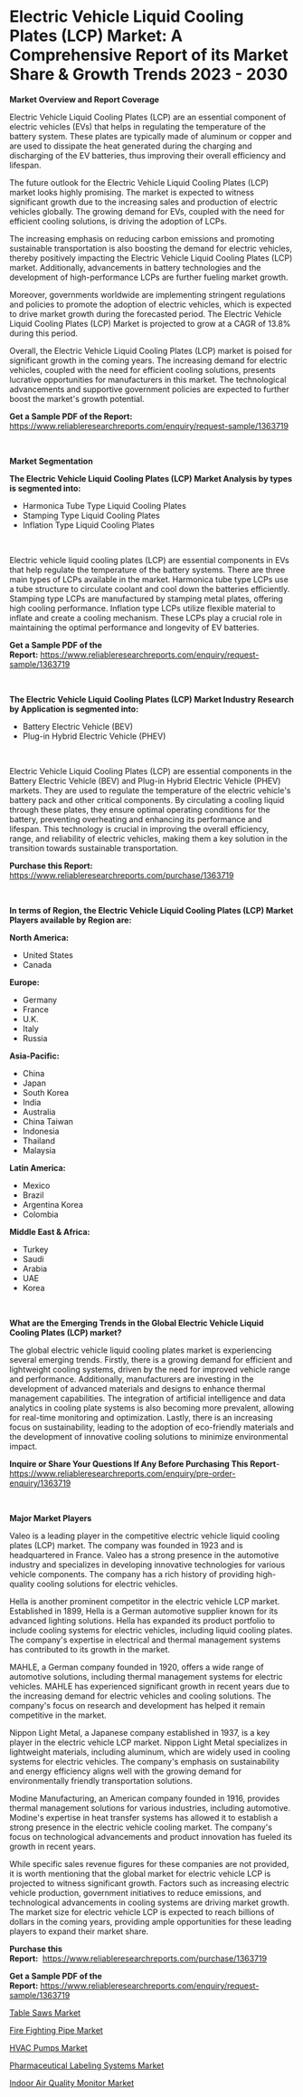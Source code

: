 <p><h1>Electric Vehicle Liquid Cooling Plates (LCP) Market: A Comprehensive Report of its Market Share & Growth Trends 2023 - 2030</h1></p><p><strong>Market Overview and Report Coverage</strong></p>
<p><p>Electric Vehicle Liquid Cooling Plates (LCP) are an essential component of electric vehicles (EVs) that helps in regulating the temperature of the battery system. These plates are typically made of aluminum or copper and are used to dissipate the heat generated during the charging and discharging of the EV batteries, thus improving their overall efficiency and lifespan.</p><p>The future outlook for the Electric Vehicle Liquid Cooling Plates (LCP) market looks highly promising. The market is expected to witness significant growth due to the increasing sales and production of electric vehicles globally. The growing demand for EVs, coupled with the need for efficient cooling solutions, is driving the adoption of LCPs.</p><p>The increasing emphasis on reducing carbon emissions and promoting sustainable transportation is also boosting the demand for electric vehicles, thereby positively impacting the Electric Vehicle Liquid Cooling Plates (LCP) market. Additionally, advancements in battery technologies and the development of high-performance LCPs are further fueling market growth.</p><p>Moreover, governments worldwide are implementing stringent regulations and policies to promote the adoption of electric vehicles, which is expected to drive market growth during the forecasted period. The Electric Vehicle Liquid Cooling Plates (LCP) Market is projected to grow at a CAGR of 13.8% during this period.</p><p>Overall, the Electric Vehicle Liquid Cooling Plates (LCP) market is poised for significant growth in the coming years. The increasing demand for electric vehicles, coupled with the need for efficient cooling solutions, presents lucrative opportunities for manufacturers in this market. The technological advancements and supportive government policies are expected to further boost the market's growth potential.</p></p>
<p><strong>Get a Sample PDF of the Report:</strong> <a href="https://www.reliableresearchreports.com/enquiry/request-sample/1363719">https://www.reliableresearchreports.com/enquiry/request-sample/1363719</a></p>
<p>&nbsp;</p>
<p><strong>Market Segmentation</strong></p>
<p><strong>The Electric Vehicle Liquid Cooling Plates (LCP) Market Analysis by types is segmented into:</strong></p>
<p><ul><li>Harmonica Tube Type Liquid Cooling Plates</li><li>Stamping Type Liquid Cooling Plates</li><li>Inflation Type Liquid Cooling Plates</li></ul></p>
<p>&nbsp;</p>
<p><p>Electric vehicle liquid cooling plates (LCP) are essential components in EVs that help regulate the temperature of the battery systems. There are three main types of LCPs available in the market. Harmonica tube type LCPs use a tube structure to circulate coolant and cool down the batteries efficiently. Stamping type LCPs are manufactured by stamping metal plates, offering high cooling performance. Inflation type LCPs utilize flexible material to inflate and create a cooling mechanism. These LCPs play a crucial role in maintaining the optimal performance and longevity of EV batteries.</p></p>
<p><strong>Get a Sample PDF of the Report:</strong>&nbsp;<a href="https://www.reliableresearchreports.com/enquiry/request-sample/1363719">https://www.reliableresearchreports.com/enquiry/request-sample/1363719</a></p>
<p>&nbsp;</p>
<p><strong>The Electric Vehicle Liquid Cooling Plates (LCP) Market Industry Research by Application is segmented into:</strong></p>
<p><ul><li>Battery Electric Vehicle (BEV)</li><li>Plug-in Hybrid Electric Vehicle (PHEV)</li></ul></p>
<p>&nbsp;</p>
<p><p>Electric Vehicle Liquid Cooling Plates (LCP) are essential components in the Battery Electric Vehicle (BEV) and Plug-in Hybrid Electric Vehicle (PHEV) markets. They are used to regulate the temperature of the electric vehicle's battery pack and other critical components. By circulating a cooling liquid through these plates, they ensure optimal operating conditions for the battery, preventing overheating and enhancing its performance and lifespan. This technology is crucial in improving the overall efficiency, range, and reliability of electric vehicles, making them a key solution in the transition towards sustainable transportation.</p></p>
<p><strong>Purchase this Report:</strong>&nbsp; <a href="https://www.reliableresearchreports.com/purchase/1363719">https://www.reliableresearchreports.com/purchase/1363719</a></p>
<p>&nbsp;</p>
<p><strong>In terms of Region, the Electric Vehicle Liquid Cooling Plates (LCP) Market Players available by Region are:</strong></p>
<p>
    <p> <strong> North America: </strong>
        <ul>
            <li>United States</li>
            <li>Canada</li>
        </ul>
        </p> 
    <p> <strong> Europe: </strong>
        <ul>
            <li>Germany</li>
            <li>France</li>
            <li>U.K.</li>
            <li>Italy</li>
            <li>Russia</li>
        </ul>
        </p> 
    <p> <strong> Asia-Pacific: </strong>
        <ul>
            <li>China</li>
            <li>Japan</li>
            <li>South Korea</li>
            <li>India</li>
            <li>Australia</li>
            <li>China Taiwan</li>
            <li>Indonesia</li>
            <li>Thailand</li>
            <li>Malaysia</li>
        </ul>
        </p> 
    <p> <strong> Latin America: </strong>
        <ul>
            <li>Mexico</li>
            <li>Brazil</li>
            <li>Argentina Korea</li>
            <li>Colombia</li>
        </ul>
        </p> 
    <p> <strong> Middle East & Africa: </strong>
        <ul>
            <li>Turkey</li>
            <li>Saudi</li>
            <li>Arabia</li>
            <li>UAE</li>
            <li>Korea</li>
        </ul>
    </p>
    </p>
<p>&nbsp;</p>
<p><strong>What are the Emerging Trends in the Global Electric Vehicle Liquid Cooling Plates (LCP) market?</strong></p>
<p><p>The global electric vehicle liquid cooling plates market is experiencing several emerging trends. Firstly, there is a growing demand for efficient and lightweight cooling systems, driven by the need for improved vehicle range and performance. Additionally, manufacturers are investing in the development of advanced materials and designs to enhance thermal management capabilities. The integration of artificial intelligence and data analytics in cooling plate systems is also becoming more prevalent, allowing for real-time monitoring and optimization. Lastly, there is an increasing focus on sustainability, leading to the adoption of eco-friendly materials and the development of innovative cooling solutions to minimize environmental impact.</p></p>
<p><strong>Inquire or Share Your Questions If Any Before Purchasing This Report</strong>- <a href="https://www.reliableresearchreports.com/enquiry/pre-order-enquiry/1363719">https://www.reliableresearchreports.com/enquiry/pre-order-enquiry/1363719</a></p>
<p>&nbsp;</p>
<p><strong>Major Market Players</strong></p>
<p><p>Valeo is a leading player in the competitive electric vehicle liquid cooling plates (LCP) market. The company was founded in 1923 and is headquartered in France. Valeo has a strong presence in the automotive industry and specializes in developing innovative technologies for various vehicle components. The company has a rich history of providing high-quality cooling solutions for electric vehicles.</p><p>Hella is another prominent competitor in the electric vehicle LCP market. Established in 1899, Hella is a German automotive supplier known for its advanced lighting solutions. Hella has expanded its product portfolio to include cooling systems for electric vehicles, including liquid cooling plates. The company's expertise in electrical and thermal management systems has contributed to its growth in the market.</p><p>MAHLE, a German company founded in 1920, offers a wide range of automotive solutions, including thermal management systems for electric vehicles. MAHLE has experienced significant growth in recent years due to the increasing demand for electric vehicles and cooling solutions. The company's focus on research and development has helped it remain competitive in the market.</p><p>Nippon Light Metal, a Japanese company established in 1937, is a key player in the electric vehicle LCP market. Nippon Light Metal specializes in lightweight materials, including aluminum, which are widely used in cooling systems for electric vehicles. The company's emphasis on sustainability and energy efficiency aligns well with the growing demand for environmentally friendly transportation solutions.</p><p>Modine Manufacturing, an American company founded in 1916, provides thermal management solutions for various industries, including automotive. Modine's expertise in heat transfer systems has allowed it to establish a strong presence in the electric vehicle cooling market. The company's focus on technological advancements and product innovation has fueled its growth in recent years.</p><p>While specific sales revenue figures for these companies are not provided, it is worth mentioning that the global market for electric vehicle LCP is projected to witness significant growth. Factors such as increasing electric vehicle production, government initiatives to reduce emissions, and technological advancements in cooling systems are driving market growth. The market size for electric vehicle LCP is expected to reach billions of dollars in the coming years, providing ample opportunities for these leading players to expand their market share.</p></p>
<p><strong>Purchase this Report:</strong>&nbsp;&nbsp;<a href="https://www.reliableresearchreports.com/purchase/1363719">https://www.reliableresearchreports.com/purchase/1363719</a></p>
<p></p>
<p><strong>Get a Sample PDF of the Report:</strong>&nbsp;<a href="https://www.reliableresearchreports.com/enquiry/request-sample/1363719">https://www.reliableresearchreports.com/enquiry/request-sample/1363719</a></p>
<p><p><a href="https://medium.com/@royallittel2023/table-saws-market-analysis-and-sze-forecasted-for-period-from-2023-to-2030-4d7d3525f667">Table Saws Market</a></p><p><a href="https://www.linkedin.com/pulse/fire-fighting-pipe-market-research-report-unlocks-analysis-5qure/">Fire Fighting Pipe Market</a></p><p><a href="https://medium.com/@brayanborer/hvac-pumps-market-comprehensive-assessment-by-type-application-and-geography-7fe8da8fa0d9">HVAC Pumps Market</a></p><p><a href="https://www.linkedin.com/pulse/pharmaceutical-labeling-systems-market-share-amp-new-oujse/">Pharmaceutical Labeling Systems Market</a></p><p><a href="https://www.linkedin.com/pulse/indoor-air-quality-monitor-market-research-report-provides-thorough-ria5e/">Indoor Air Quality Monitor Market</a></p></p>
